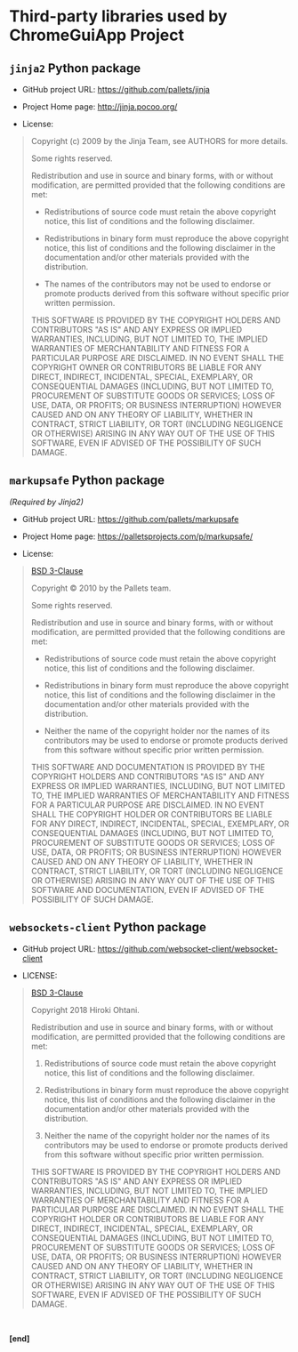 # Third-party libraries used by ChromeGuiApp Project

## `jinja2` Python package

* GitHub project URL: https://github.com/pallets/jinja

* Project Home page: http://jinja.pocoo.org/

* License:

> Copyright (c) 2009 by the Jinja Team, see AUTHORS for more details.
>
> Some rights reserved.
>
> Redistribution and use in source and binary forms, with or without
> modification, are permitted provided that the following conditions are
> met:
>
> * Redistributions of source code must retain the above copyright
>   notice, this list of conditions and the following disclaimer.
>
> * Redistributions in binary form must reproduce the above
>   copyright notice, this list of conditions and the following
>   disclaimer in the documentation and/or other materials provided
>   with the distribution.
>
> * The names of the contributors may not be used to endorse or
>   promote products derived from this software without specific
>   prior written permission.
>
> THIS SOFTWARE IS PROVIDED BY THE COPYRIGHT HOLDERS AND CONTRIBUTORS
> "AS IS" AND ANY EXPRESS OR IMPLIED WARRANTIES, INCLUDING, BUT NOT
> LIMITED TO, THE IMPLIED WARRANTIES OF MERCHANTABILITY AND FITNESS FOR
> A PARTICULAR PURPOSE ARE DISCLAIMED. IN NO EVENT SHALL THE COPYRIGHT
> OWNER OR CONTRIBUTORS BE LIABLE FOR ANY DIRECT, INDIRECT, INCIDENTAL,
> SPECIAL, EXEMPLARY, OR CONSEQUENTIAL DAMAGES (INCLUDING, BUT NOT
> LIMITED TO, PROCUREMENT OF SUBSTITUTE GOODS OR SERVICES; LOSS OF USE,
> DATA, OR PROFITS; OR BUSINESS INTERRUPTION) HOWEVER CAUSED AND ON ANY
> THEORY OF LIABILITY, WHETHER IN CONTRACT, STRICT LIABILITY, OR TORT
> (INCLUDING NEGLIGENCE OR OTHERWISE) ARISING IN ANY WAY OUT OF THE USE
> OF THIS SOFTWARE, EVEN IF ADVISED OF THE POSSIBILITY OF SUCH DAMAGE.
>

## `markupsafe` Python package

_(Required by Jinja2)_

* GitHub project URL: https://github.com/pallets/markupsafe

* Project Home page: https://palletsprojects.com/p/markupsafe/

* License:

> [BSD 3-Clause](https://opensource.org/licenses/BSD-3-Clause)
>
> Copyright © 2010 by the Pallets team.
>
> Some rights reserved.
>
> Redistribution and use in source and binary forms, with or without modification, are permitted provided that the following conditions are met:
>
> * Redistributions of source code must retain the above copyright notice, this list of conditions and the following disclaimer.
>
> * Redistributions in binary form must reproduce the above copyright notice, this list of conditions and the following disclaimer in the documentation and/or other materials provided with the distribution.
>
> * Neither the name of the copyright holder nor the names of its contributors may be used to endorse or promote products derived from this software without specific prior written permission.
> 
> THIS SOFTWARE AND DOCUMENTATION IS PROVIDED BY THE COPYRIGHT HOLDERS AND CONTRIBUTORS "AS IS" AND ANY EXPRESS OR IMPLIED WARRANTIES, INCLUDING, BUT NOT LIMITED TO, THE IMPLIED WARRANTIES OF MERCHANTABILITY AND FITNESS FOR A PARTICULAR PURPOSE ARE DISCLAIMED. IN NO EVENT SHALL THE COPYRIGHT HOLDER OR CONTRIBUTORS BE LIABLE FOR ANY DIRECT, INDIRECT, INCIDENTAL, SPECIAL, EXEMPLARY, OR CONSEQUENTIAL DAMAGES (INCLUDING, BUT NOT LIMITED TO, PROCUREMENT OF SUBSTITUTE GOODS OR SERVICES; LOSS OF USE, DATA, OR PROFITS; OR BUSINESS INTERRUPTION) HOWEVER CAUSED AND ON ANY THEORY OF LIABILITY, WHETHER IN CONTRACT, STRICT LIABILITY, OR TORT (INCLUDING NEGLIGENCE OR OTHERWISE) ARISING IN ANY WAY OUT OF THE USE OF THIS SOFTWARE AND DOCUMENTATION, EVEN IF ADVISED OF THE POSSIBILITY OF SUCH DAMAGE.

## `websockets-client` Python package

* GitHub project URL: https://github.com/websocket-client/websocket-client

* LICENSE:

> [BSD 3-Clause](https://opensource.org/licenses/BSD-3-Clause)
>
> Copyright 2018 Hiroki Ohtani.
>
> Redistribution and use in source and binary forms, with or without modification, are permitted provided that the following conditions are met:
>
> 1. Redistributions of source code must retain the above copyright notice, this list of conditions and the following disclaimer.
>
> 2. Redistributions in binary form must reproduce the above copyright notice, this list of conditions and the following disclaimer in the documentation and/or other materials provided with the distribution.
>
> 3. Neither the name of the copyright holder nor the names of its contributors may be used to endorse or promote products derived from this software without specific prior written permission.
>
> THIS SOFTWARE IS PROVIDED BY THE COPYRIGHT HOLDERS AND CONTRIBUTORS "AS IS" AND ANY EXPRESS OR IMPLIED WARRANTIES, INCLUDING, BUT NOT LIMITED TO, THE IMPLIED WARRANTIES OF MERCHANTABILITY AND FITNESS FOR A PARTICULAR PURPOSE ARE DISCLAIMED. IN NO EVENT SHALL THE COPYRIGHT HOLDER OR CONTRIBUTORS BE LIABLE FOR ANY DIRECT, INDIRECT, INCIDENTAL, SPECIAL, EXEMPLARY, OR CONSEQUENTIAL DAMAGES (INCLUDING, BUT NOT LIMITED TO, PROCUREMENT OF SUBSTITUTE GOODS OR SERVICES; LOSS OF USE, DATA, OR PROFITS; OR BUSINESS INTERRUPTION) HOWEVER CAUSED AND ON ANY THEORY OF LIABILITY, WHETHER IN CONTRACT, STRICT LIABILITY, OR TORT (INCLUDING NEGLIGENCE OR OTHERWISE) ARISING IN ANY WAY OUT OF THE USE OF THIS SOFTWARE, EVEN IF ADVISED OF THE POSSIBILITY OF SUCH DAMAGE.

<br/>

**[end]**


